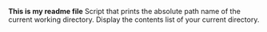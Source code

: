 **This is my readme file**
Script that prints the absolute path name of the current working directory.
Display the contents list of your current directory.
